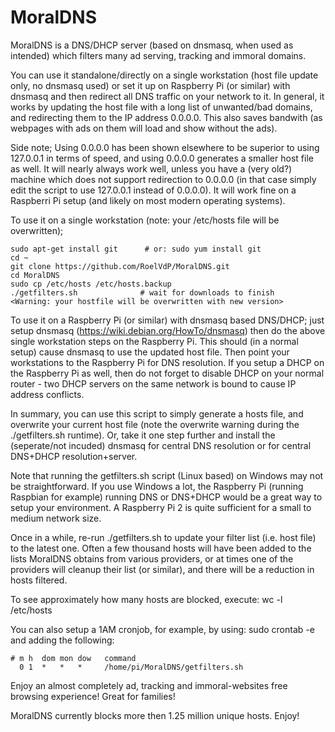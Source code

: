 # MoralDNS
MoralDNS is a DNS/DHCP server (based on dnsmasq, when used as intended) which filters many ad serving, tracking and immoral domains. 

You can use it standalone/directly on a single workstation (host file update only, no dnsmasq used) or set it up on Raspberry Pi (or similar) with dnsmasq and then redirect all DNS traffic on your network to it. In general, it works by updating the host file with a long list of unwanted/bad domains, and redirecting them to the IP address 0.0.0.0. This also saves bandwith (as webpages with ads on them will load and show without the ads). 

Side note; Using 0.0.0.0 has been shown elsewhere to be superior to using 127.0.0.1 in terms of speed, and using 0.0.0.0 generates a smaller host file as well. It will nearly always work well, unless you have a (very old?) machine which does not support redirection to 0.0.0.0 (in that case simply edit the script to use 127.0.0.1 instead of 0.0.0.0). It will work fine on a Raspberri Pi setup (and likely on most modern operating systems).

To use it on a single workstation (note: your /etc/hosts file will be overwritten);

    sudo apt-get install git      # or: sudo yum install git
    cd ~
    git clone https://github.com/RoelVdP/MoralDNS.git
    cd MoralDNS
    sudo cp /etc/hosts /etc/hosts.backup
    ./getfilters.sh              # wait for downloads to finish
    <Warning: your hostfile will be overwritten with new version>

To use it on a Raspberry Pi (or similar) with dnsmasq based DNS/DHCP; just setup dnsmasq (https://wiki.debian.org/HowTo/dnsmasq) then do the above single workstation steps on the Raspberry Pi. This should (in a normal setup) cause dnsmasq to use the updated host file. Then point your workstations to the Raspberry Pi for DNS resolution. If you setup a DHCP on the Raspberry Pi as well, then do not forget to disable DHCP on your normal router - two DHCP servers on the same network is bound to cause IP address conflicts.

In summary, you can use this script to simply generate a hosts file, and overwrite your current host file (note the overwrite warning during the ./getfilters.sh runtime). Or, take it one step further and install the (seperate/not incuded) dnsmasq for central DNS resolution or for central DNS+DHCP resolution+server.

Note that running the getfilters.sh script (Linux based) on Windows may not be straightforward. If you use Windows a lot, the Raspberry Pi (running Raspbian for example) running DNS or DNS+DHCP would be a great way to setup your environment. A Raspberry Pi 2 is quite sufficient for a small to medium network size.

Once in a while, re-run ./getfilters.sh to update your filter list (i.e. host file) to the latest one. Often a few thousand hosts will have been added to the lists MoralDNS obtains from various providers, or at times one of the providers will cleanup their list (or similar), and there will be a reduction in hosts filtered. 

To see approximately how many hosts are blocked, execute:  wc -l /etc/hosts

You can also setup a 1AM cronjob, for example, by using:  sudo crontab -e  and adding the following:

    # m h  dom mon dow   command
      0 1  *   *   *     /home/pi/MoralDNS/getfilters.sh

Enjoy an almost completely ad, tracking and immoral-websites free browsing experience! Great for families! 

MoralDNS currently blocks more then 1.25 million unique hosts. Enjoy!
